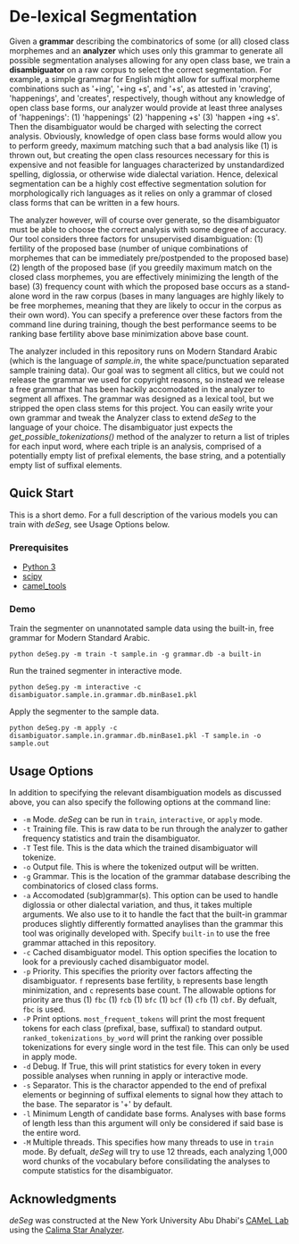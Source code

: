 # De-lexical Segmentation

Given a **grammar** describing the combinatorics of some (or all) closed class morphemes and an **analyzer** which uses only this grammar to generate all possible segmentation analyses allowing for any open class base, we train a **disambiguator** on a raw corpus to select the correct segmentation. For example, a simple grammar for English might allow for suffixal morpheme combinations such as '+ing', '+ing +s', and '+s', as attested in 'craving', 'happenings', and 'creates', respectively, though without any knowledge of open class base forms, our analyzer would provide at least three analyses of 'happenings': (1) 'happenings' (2) 'happening +s' (3) 'happen +ing +s'. Then the disambiguator would be charged with selecting the correct analysis. Obviously, knowledge of open class base forms would allow you to perform greedy, maximum matching such that a bad analysis like (1) is thrown out, but creating the open class resources necessary for this is expensive and not feasible for languages characterized by unstandardized spelling, diglossia, or otherwise wide dialectal variation. Hence, delexical segmentation can be a highly cost effective segmentation solution for morphologically rich languages as it relies on only a grammar of closed class forms that can be written in a few hours.

The analyzer however, will of course over generate, so the disambiguator must be able to choose the correct analysis with some degree of accuracy. Our tool considers three factors for unsupervised disambiguation: (1) fertility of the proposed base (number of unique combinations of morphemes that can be immediately pre/postpended to the proposed base) (2) length of the proposed base (if you greedily maximum match on the closed class morphemes, you are effectively minimizing the length of the base) (3) frequency count with which the proposed base occurs as a stand-alone word in the raw corpus (bases in many languages are highly likely to be free morphemes, meaning that they are likely to occur in the corpus as their own word). You can specify a preference over these factors from the command line during training, though the best performance seems to be ranking base fertility above base minimization above base count.

The analyzer included in this repository runs on Modern Standard Arabic (which is the language of *sample.in*, the white space/punctuation separated sample training data). Our goal was to segment all clitics, but we could not release the grammar we used for copyright reasons, so instead we release a free grammar that has been hackily accomodated in the analyzer to segment all affixes. The grammar was designed as a lexical tool, but we stripped the open class stems for this project. You can easily write your own grammar and tweak the Analyzer class to extend *deSeg* to the language of your choice. The disambiguator just expects the *get_possible_tokenizations()* method of the analyzer to return a list of triples for each input word, where each triple is an analysis, comprised of a potentially empty list of prefixal elements, the base string, and a potentially empty list of suffixal elements.


## Quick Start

This is a short demo. For a full description of the various models you can train with *deSeg*, see Usage Options below.

### Prerequisites

* [Python 3](https://www.python.org/downloads/)
* [scipy](https://www.scipy.org)
* [camel_tools](https://camel-tools.readthedocs.io/en/latest/)

### Demo

Train the segmenter on unannotated sample data using the built-in, free grammar for Modern Standard Arabic.

```python deSeg.py -m train -t sample.in -g grammar.db -a built-in```

Run the trained segmenter in interactive mode.

```python deSeg.py -m interactive -c  disambiguator.sample.in.grammar.db.minBase1.pkl```

Apply the segmenter to the sample data.

```python deSeg.py -m apply -c disambiguator.sample.in.grammar.db.minBase1.pkl -T sample.in -o sample.out```

## Usage Options

In addition to specifying the relevant disambiguation models as discussed above, you can also specify the following options at the command line:

* ```-m``` Mode. *deSeg* can be run in ```train```, ```interactive```, or ```apply``` mode.
* ```-t``` Training file. This is raw data to be run through the analyzer to gather frequency statistics and train the disambiguator.
* ```-T``` Test file. This is the data which the trained disambiguator will tokenize.
* ```-o``` Output file. This is where the tokenized output will be written.
* ```-g``` Grammar. This is the location of the grammar database describing the combinatorics of closed class forms.
* ```-a``` Accomodated (sub)grammar(s). This option can be used to handle diglossia or other dialectal variation, and thus, it takes multiple arguments. We also use to it to handle the fact that the built-in grammar produces slightly differently formatted anaylises than the grammar this tool was originally developed with. Specify ```built-in``` to use the free grammar attached in this repository.
* ```-c``` Cached disambiguator model. This option specifies the location to look for a previously cached disambiguator model.
* ```-p``` Priority. This specifies the priority over factors affecting the disambiguator. ```f``` represents base fertility, ```b``` represents base length minimization, and ```c``` represents base count. The allowable options for priority are thus (1) ```fbc``` (1) ```fcb``` (1) ```bfc``` (1) ```bcf``` (1) ```cfb``` (1) ```cbf```. By defualt, ```fbc``` is used.
* ```-P``` Print options. ```most_frequent_tokens``` will print the most frequent tokens for each class (prefixal, base, suffixal) to standard output. ```ranked_tokenizations_by_word``` will print the ranking over possible tokenizations for every single word in the test file. This can only be used in apply mode.
* ```-d``` Debug. If True, this will print statistics for every token in every possible analyses when running in apply or interactive mode.
* ```-s``` Separator. This is the charactor appended to the end of prefixal elements or beginning of suffixal elements to signal how they attach to the base. The separator is '+' by default.
* ```-l``` Minimum Length of candidate base forms. Analyses with base forms of length less than this argument will only be considered if said base is the entire word.
* ```-M``` Multiple threads. This specifies how many threads to use in ```train``` mode. By defualt, *deSeg* will try to use 12 threads, each analyzing 1,000 word chunks of the vocabulary before consilidating the analyses to compute statistics for the disambiguator.

## Acknowledgments

*deSeg* was constructed at the New York University Abu Dhabi's [CAMeL Lab](https://nyuad.nyu.edu/en/research/centers-labs-and-projects/computational-approaches-to-modeling-language-lab.html) using the [Calima Star Analyzer](https://calimastar.abudhabi.nyu.edu/#/analyzer).

